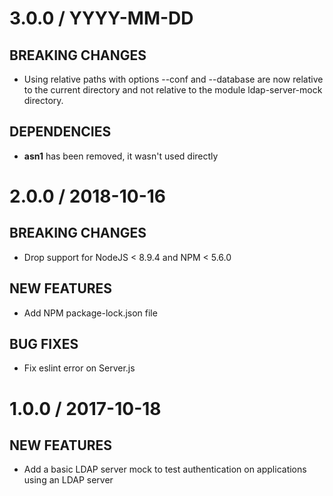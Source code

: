 # 3.0.0 / YYYY-MM-DD

## BREAKING CHANGES

- Using relative paths with options --conf and --database are now relative to the current directory and not relative to the module ldap-server-mock directory.

## DEPENDENCIES

- **asn1** has been removed, it wasn't used directly

# 2.0.0 / 2018-10-16

## BREAKING CHANGES

- Drop support for NodeJS < 8.9.4 and NPM < 5.6.0

## NEW FEATURES

- Add NPM package-lock.json file

## BUG FIXES

- Fix eslint error on Server.js

# 1.0.0 / 2017-10-18

## NEW FEATURES

- Add a basic LDAP server mock to test authentication on applications using an LDAP server
